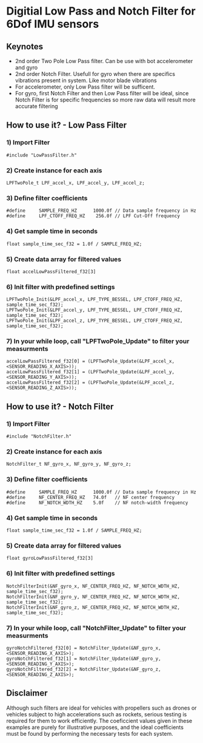 # Digitial Low Pass and Notch Filter for 6Dof IMU sensors

## Keynotes
* 2nd order Two Pole Low Pass filter. Can be use with bot accelerometer and gyro
* 2nd order Notch Filter. Usefull for gyro when there are specifics vibrations present in system. Like motor blade vibrations
* For accelerometer, only Low Pass filter will be sufficent.
* For gyro, first Notch Filter and then Low Pass filter will be ideal, since Notch Filter is for specific frequencies so more raw data will result more accurate filtering

## How to use it? - Low Pass Filter

### 1) Import Filter

```
#include "LowPassFilter.h"
```

### 2) Create instance for each axis

```
LPFTwoPole_t LPF_accel_x, LPF_accel_y, LPF_accel_z;
```

### 3) Define filter coefficients

```
#define 	SAMPLE_FREQ_HZ 		1000.0f	// Data sample frequency in Hz
#define 	LPF_CTOFF_FREQ_HZ    256.0f	// LPF Cut-Off frequency
```

### 4) Get sample time in seconds

```
float sample_time_sec_f32 = 1.0f / SAMPLE_FREQ_HZ;
```

### 5) Create data array for filtered values

```
float accelLowPassFiltered_f32[3]
```

### 6) Init filter with predefined settings

```
LPFTwoPole_Init(&LPF_accel_x, LPF_TYPE_BESSEL, LPF_CTOFF_FREQ_HZ, sample_time_sec_f32);
LPFTwoPole_Init(&LPF_accel_y, LPF_TYPE_BESSEL, LPF_CTOFF_FREQ_HZ, sample_time_sec_f32);
LPFTwoPole_Init(&LPF_accel_z, LPF_TYPE_BESSEL, LPF_CTOFF_FREQ_HZ, sample_time_sec_f32);
```

###  7) In your while loop, call "LPFTwoPole_Update" to filter your measurments

```
accelLowPassFiltered_f32[0] = (LPFTwoPole_Update(&LPF_accel_x, <SENSOR_READING_X_AXIS>));
accelLowPassFiltered_f32[1] = (LPFTwoPole_Update(&LPF_accel_y, <SENSOR_READING_Y_AXIS>));
accelLowPassFiltered_f32[2] = (LPFTwoPole_Update(&LPF_accel_z, <SENSOR_READING_Z_AXIS>));
```

## How to use it? - Notch Filter

### 1) Import Filter

```
#include "NotchFilter.h"
```

### 2) Create instance for each axis

```
NotchFilter_t NF_gyro_x, NF_gyro_y, NF_gyro_z;
```

### 3) Define filter coefficients

```
#define 	SAMPLE_FREQ_HZ 		1000.0f	// Data sample frequency in Hz
#define 	NF_CENTER_FREQ_HZ	74.0f	// NF center frequency 
#define 	NF_NOTCH_WDTH_HZ	5.0f	// NF notch-width frequency 
```

### 4) Get sample time in seconds

```
float sample_time_sec_f32 = 1.0f / SAMPLE_FREQ_HZ;
```

### 5) Create data array for filtered values

```
float gyroLowPassFiltered_f32[3]
```

### 6) Init filter with predefined settings

```
NotchFilterInit(&NF_gyro_x, NF_CENTER_FREQ_HZ, NF_NOTCH_WDTH_HZ, sample_time_sec_f32);
NotchFilterInit(&NF_gyro_y, NF_CENTER_FREQ_HZ, NF_NOTCH_WDTH_HZ, sample_time_sec_f32);
NotchFilterInit(&NF_gyro_z, NF_CENTER_FREQ_HZ, NF_NOTCH_WDTH_HZ, sample_time_sec_f32);
```

### 7) In your while loop, call "NotchFilter_Update" to filter your measurments

```
gyroNotchFiltered_f32[0] = NotchFilter_Update(&NF_gyro_x, <SENSOR_READING_X_AXIS>);
gyroNotchFiltered_f32[1] = NotchFilter_Update(&NF_gyro_y, <SENSOR_READING_Y_AXIS>);
gyroNotchFiltered_f32[2] = NotchFilter_Update(&NF_gyro_z, <SENSOR_READING_Z_AXIS>);
```

## Disclaimer 

Although such filters are ideal for vehicles with propellers such as drones or vehicles subject to high accelerations such as rockets, serious testing is required for them to work efficiently. The coeficcient values given in these examples are purely for illustrative purposes, and the ideal coefficients must be found by performing the necessary tests for each system.